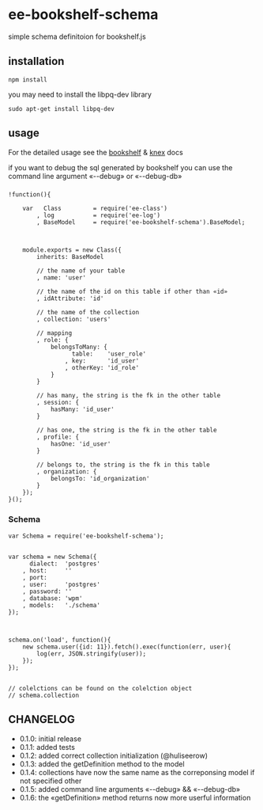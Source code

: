 # ee-bookshelf-schema

simple schema definitoion for bookshelf.js

## installation

	npm install 

you may need to install the libpq-dev library

	sudo apt-get install libpq-dev


## usage

For the detailed usage see the [bookshelf](http://bookshelfjs.org/) & [knex](http://knexjs.org/) docs

if you want to debug the sql generated by bookshelf you can use the command line argument «--debug» or «--debug-db»

### 

	!function(){

		var   Class 		= require('ee-class')
			, log 			= require('ee-log')
			, BaseModel 	= require('ee-bookshelf-schema').BaseModel;



		module.exports = new Class({ 
			inherits: BaseModel

			// the name of your table
			, name: 'user'

			// the name of the id on this table if other than «id»
			, idAttribute: 'id'

			// the name of the collection
			, collection: 'users'

			// mapping
			, role: {
				belongsToMany: {
					  table: 	'user_role'
					, key: 		'id_user'
					, otherKey: 'id_role'
				}
			}

			// has many, the string is the fk in the other table
			, session: {
				hasMany: 'id_user'
			}

			// has one, the string is the fk in the other table
			, profile: {
				hasOne: 'id_user'
			}

			// belongs to, the string is the fk in this table
			, organization: {
				belongsTo: 'id_organization'
			}
		});
	}();



### Schema
	
	var Schema = require('ee-bookshelf-schema');


	var schema = new Schema({
		  dialect: 	'postgres'
		, host: 	''
		, port: 	
		, user: 	'postgres'
		, password: ''
		, database: 'wpm'
		, models: 	'./schema'
	});



	schema.on('load', function(){
		new schema.user({id: 11}).fetch().exec(function(err, user){
			log(err, JSON.stringify(user));
		});
	});


	// colelctions can be found on the colelction object
	// schema.collection


## CHANGELOG

- 0.1.0: initial release
- 0.1.1: added tests
- 0.1.2: added correct collection initialization (@huliseerow)
- 0.1.3: added the getDefinition method to the model
- 0.1.4: collections have now the same name as the correponsing model if not specified other
- 0.1.5: added command line arguments «--debug» && «--debug-db»
- 0.1.6: the «getDefinition» method returns now more userful information